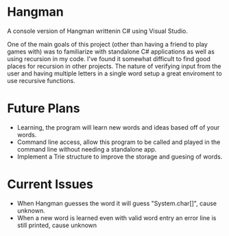 # Hangman
A console version of Hangman writtenin C# using Visual Studio.

One of the main goals of this project (other than having a friend to play games with) was to familiarize with standalone C# applications as well as using recursion in my code. I've found it somewhat difficult to find good places for recursion in other projects. The nature of verifying input from the user and having multiple letters in a single word setup a great enviroment to use recursive functions.

# Future Plans

* Learning, the program will learn new words and ideas based off of your words.
* Command line access, allow this program to be called and played in the command line without needing a standalone app.
* Implement a Trie structure to improve the storage and guesing of words.

# Current Issues

* When Hangman guesses the word it will guess "System.char[]", cause unknown.
* When a new word is learned even with valid word entry an error line is still printed, cause unknown
